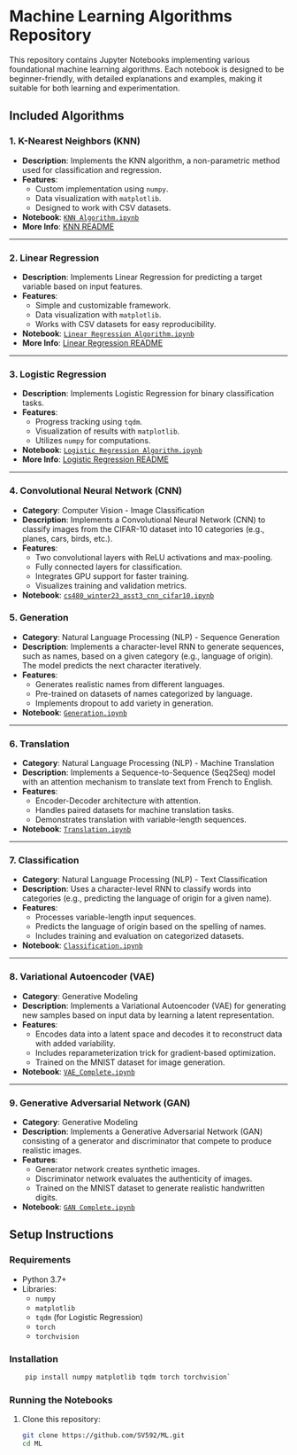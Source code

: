# Machine Learning Algorithms Repository

This repository contains Jupyter Notebooks implementing various foundational machine learning algorithms. Each notebook is designed to be beginner-friendly, with detailed explanations and examples, making it suitable for both learning and experimentation.

## Included Algorithms

### 1. **K-Nearest Neighbors (KNN)**

- **Description**: Implements the KNN algorithm, a non-parametric method used for classification and regression.
- **Features**:
  - Custom implementation using `numpy`.
  - Data visualization with `matplotlib`.
  - Designed to work with CSV datasets.
- **Notebook**: [`KNN Algorithm.ipynb`](./KNN%20Algorithm.ipynb)
- **More Info**: [KNN README](./KNN/README.md)

---

### 2. **Linear Regression**

- **Description**: Implements Linear Regression for predicting a target variable based on input features.
- **Features**:
  - Simple and customizable framework.
  - Data visualization with `matplotlib`.
  - Works with CSV datasets for easy reproducibility.
- **Notebook**: [`Linear Regression Algorithm.ipynb`](./Linear%20Regression%20Algorithm.ipynb)
- **More Info**: [Linear Regression README](./Linear%20Regression/README.md)

---

### 3. **Logistic Regression**

- **Description**: Implements Logistic Regression for binary classification tasks.
- **Features**:
  - Progress tracking using `tqdm`.
  - Visualization of results with `matplotlib`.
  - Utilizes `numpy` for computations.
- **Notebook**: [`Logistic Regression Algorithm.ipynb`](./Logistic%20Regression%20Algorithm.ipynb)
- **More Info**: [Logistic Regression README](./Logistic%20Regression/README.md)

---

### 4. **Convolutional Neural Network (CNN)**

- **Category**: Computer Vision - Image Classification
- **Description**: Implements a Convolutional Neural Network (CNN) to classify images from the CIFAR-10 dataset into 10 categories (e.g., planes, cars, birds, etc.).
- **Features**:
  - Two convolutional layers with ReLU activations and max-pooling.
  - Fully connected layers for classification.
  - Integrates GPU support for faster training.
  - Visualizes training and validation metrics.
- **Notebook**: [`cs480_winter23_asst3_cnn_cifar10.ipynb`](./cs480_winter23_asst3_cnn_cifar10.ipynb)


### 5. **Generation**

- **Category**: Natural Language Processing (NLP) - Sequence Generation
- **Description**: Implements a character-level RNN to generate sequences, such as names, based on a given category (e.g., language of origin). The model predicts the next character iteratively.
- **Features**:
  - Generates realistic names from different languages.
  - Pre-trained on datasets of names categorized by language.
  - Implements dropout to add variety in generation.
- **Notebook**: [`Generation.ipynb`](./Generation.ipynb)

---

### 6. **Translation**

- **Category**: Natural Language Processing (NLP) - Machine Translation
- **Description**: Implements a Sequence-to-Sequence (Seq2Seq) model with an attention mechanism to translate text from French to English.
- **Features**:
  - Encoder-Decoder architecture with attention.
  - Handles paired datasets for machine translation tasks.
  - Demonstrates translation with variable-length sequences.
- **Notebook**: [`Translation.ipynb`](./Translation.ipynb)

---

### 7. **Classification**

- **Category**: Natural Language Processing (NLP) - Text Classification
- **Description**: Uses a character-level RNN to classify words into categories (e.g., predicting the language of origin for a given name).
- **Features**:
  - Processes variable-length input sequences.
  - Predicts the language of origin based on the spelling of names.
  - Includes training and evaluation on categorized datasets.
- **Notebook**: [`Classification.ipynb`](./Classification.ipynb)

---

### 8. **Variational Autoencoder (VAE)**
- **Category**: Generative Modeling
- **Description**: Implements a Variational Autoencoder (VAE) for generating new samples based on input data by learning a latent representation.
- **Features**:
  - Encodes data into a latent space and decodes it to reconstruct data with added variability.
  - Includes reparameterization trick for gradient-based optimization.
  - Trained on the MNIST dataset for image generation.
- **Notebook**: [`VAE_Complete.ipynb`](./VAE_Complete.ipynb)

---

### 9. **Generative Adversarial Network (GAN)**
- **Category**: Generative Modeling
- **Description**: Implements a Generative Adversarial Network (GAN) consisting of a generator and discriminator that compete to produce realistic images.
- **Features**:
  - Generator network creates synthetic images.
  - Discriminator network evaluates the authenticity of images.
  - Trained on the MNIST dataset to generate realistic handwritten digits.
- **Notebook**: [`GAN Complete.ipynb`](./GAN%20Complete.ipynb)


## Setup Instructions

### Requirements

- Python 3.7+
- Libraries:
  - `numpy`
  - `matplotlib`
  - `tqdm` (for Logistic Regression)
  - `torch`
  - `torchvision`

### Installation

```bash
    pip install numpy matplotlib tqdm torch torchvision`
```

### Running the Notebooks

1. Clone this repository:
   ```bash
   git clone https://github.com/SV592/ML.git
   cd ML
   ```
